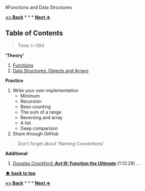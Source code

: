#Functions and Data Structures

**[<= Back](basic-syntax.md)**		*	*	*	**[Next =>](high-order-func-and-life-of-objects.md)**

## Table of Contents

> Time: (~10h)

**'Theory'**

1. [Functions](http://eloquentjavascript.net/03_functions.html)
1. [Data Structures: Objects and Arrays](http://eloquentjavascript.net/04_data.html)

**Practice**

1. Write your own implementation
	* Minimum
	* Recursion 
	* Bean counting
	* The sum of a range
	* Reversing and array
	* A list
	* Deep comparison
1. Share through GitHub

>Don't forget about 'Naming Conventions'

**Additional**

1. [Douglas Crockford: **Act III: Function the Ultimate**](https://www.youtube.com/watch?v=ya4UHuXNygM) [1:13:28]
...

**[⬆ back to top](#table-of-contents)**

**[<= Back](basic-syntax.md)**		*	*	*	**[Next =>](high-order-func-and-life-of-objects.md)**





